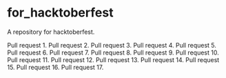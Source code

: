 # for_hacktoberfest
A repository for hacktoberfest.

Pull request 1.
Pull request 2.
Pull request 3.
Pull request 4.
Pull request 5.
Pull request 6.
Pull request 7.
Pull request 8.
Pull request 9.
Pull request 10.
Pull request 11.
Pull request 12.
Pull request 13.
Pull request 14.
Pull request 15.
Pull request 16.
Pull request 17.
